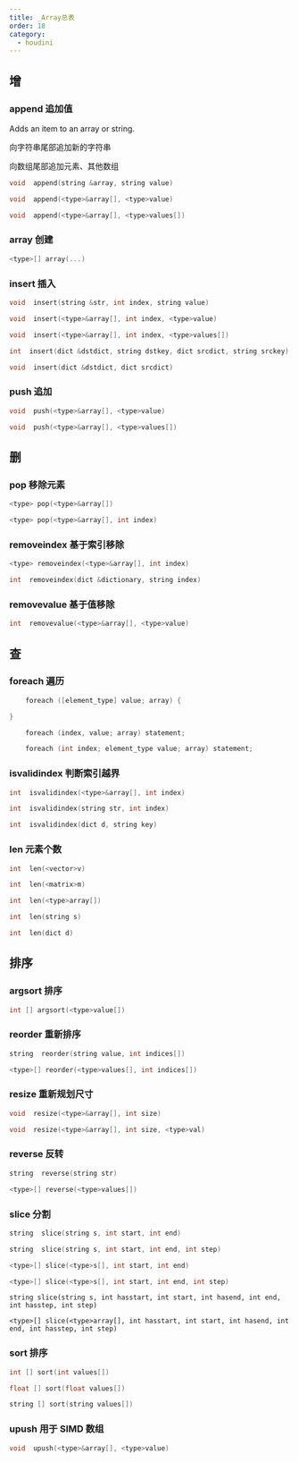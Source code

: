 ```yaml
---
title: _Array总表
order: 18
category:
  - houdini
---
```


## 增

### append 追加值

Adds an item to an array or string.

向字符串尾部追加新的字符串

向数组尾部追加元素、其他数组

```c
void  append(string &array, string value)
```

```c
void  append(<type>&array[], <type>value)
```

```c
void  append(<type>&array[], <type>values[])
```

### array 创建

```c
<type>[] array(...)
```

### insert 插入

```c
void  insert(string &str, int index, string value)
```

```c
void  insert(<type>&array[], int index, <type>value)
```

```c
void  insert(<type>&array[], int index, <type>values[])
```

```c
int  insert(dict &dstdict, string dstkey, dict srcdict, string srckey)
```

```c
void  insert(dict &dstdict, dict srcdict)
```

### push 追加

```c
void  push(<type>&array[], <type>value)
```

```c
void  push(<type>&array[], <type>values[])
```

## 删

### pop 移除元素

```c
<type> pop(<type>&array[])
```

```c
<type> pop(<type>&array[], int index)
```

### removeindex 基于索引移除

```c
<type> removeindex(<type>&array[], int index)
```

```c
int  removeindex(dict &dictionary, string index)
```

### removevalue 基于值移除

```c
int  removevalue(<type>&array[], <type>value)
```

## 查

### foreach 遍历

```c
    foreach ([element_type] value; array) {

}

    foreach (index, value; array) statement;

    foreach (int index; element_type value; array) statement;
```

### isvalidindex 判断索引越界

```c
int  isvalidindex(<type>&array[], int index)
```

```c
int  isvalidindex(string str, int index)
```

```c
int  isvalidindex(dict d, string key)
```

### len 元素个数

```c
int  len(<vector>v)
```

```c
int  len(<matrix>m)
```

```c
int  len(<type>array[])
```

```c
int  len(string s)
```

```c
int  len(dict d)
```

## 排序

### argsort 排序

```c
int [] argsort(<type>value[])
```

### reorder 重新排序

```c
string  reorder(string value, int indices[])
```

```c
<type>[] reorder(<type>values[], int indices[])
```

### resize 重新规划尺寸

```c
void  resize(<type>&array[], int size)
```

```c
void  resize(<type>&array[], int size, <type>val)
```

### reverse 反转

```c
string  reverse(string str)
```

```c
<type>[] reverse(<type>values[])
```

### slice 分割

```c
string  slice(string s, int start, int end)
```

```c
string  slice(string s, int start, int end, int step)
```

```c
<type>[] slice(<type>s[], int start, int end)
```

```c
<type>[] slice(<type>s[], int start, int end, int step)
```

`string slice(string s, int hasstart, int start, int hasend, int end, int hasstep, int step)`

`<type>[] slice(<type>array[], int hasstart, int start, int hasend, int end, int hasstep, int step)`

### sort 排序

```c
int [] sort(int values[])
```

```c
float [] sort(float values[])
```

```c
string [] sort(string values[])
```

### upush 用于 SIMD 数组

```c
void  upush(<type>&array[], <type>value)
```
